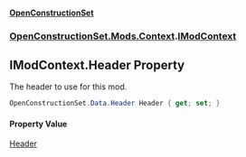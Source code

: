 #### [OpenConstructionSet](index.md 'index')
### [OpenConstructionSet.Mods.Context](index.md#OpenConstructionSet_Mods_Context 'OpenConstructionSet.Mods.Context').[IModContext](V6ll8xRvyNbd6Fd1yGQMHQ.md 'OpenConstructionSet.Mods.Context.IModContext')
## IModContext.Header Property
The header to use for this mod.  
```csharp
OpenConstructionSet.Data.Header Header { get; set; }
```
#### Property Value
[Header](y6Au0zwIM7btf+C21xR7ow.md 'OpenConstructionSet.Data.Header')
